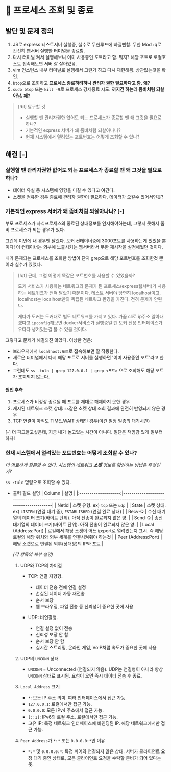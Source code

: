 # 󰏢 프로세스 조회 및 종료

## 발단 및 문제 정의

1. JS로 express 테스트서버 실행중, 실수로 무한루프에 빠질뻔함. 무한 Mod+q로 간신히 웹서버 실행한 터미널을 종료함.
2. 다시 터미널 켜서 실행해보니 이미 사용중인 포트라고 함. 뭐지? 해당 포트로 로컬호스트 접속해보면 서버 잘 살아있음.
3. vim 인스턴스 내부 터미널로 실행해서 그런가 하고 다시 재현해봄. 상관없는것을 확인.
4. `btop`으로 조회하고 **프로세스 종료하려하니 관리자 권한 필요하다고 함. 왜?**
5. `sudo btop` 또는 `kill -9`로 프로세스 강제종료 시도. **꺼지긴 하는데 좀비처럼 되살아남. 왜?**


> [!bl] 탐구할 것
>
> - 실행할 땐 관리자권한 없어도 되는 프로세스가 종료할 땐 왜 그것을 필요로 하나?
> - 기본적인 express 서버가 왜 좀비처럼 되살아나나?
> - 현재 시스템에서 열려있는 포트번호는 어떻게 조회할 수 있나?



## 해결 [-]

### 실행할 땐 관리자권한 없어도 되는 프로세스가 종료할 땐 왜 그것을 필요로 하나?

- 데이터 유실 등 시스템에 영향을 미칠 수 있다고 여긴다.
- 소켓을 점유한 경우 종료에 관리자 권한이 필요하다. 데이터가 오갈수 있어서인듯?


### 기본적인 express 서버가 왜 좀비처럼 되살아나나? [-]

부모 프로세스가 자식프로세스의 종료된 상태정보를 인지해야하는데, 그렇지 못해서 좀비 프로세스가 되는 경우가 있다.

그런데 이번에 내 경우엔 달랐다. 도커 컨테이너중에 3000포트를 사용하는게 있었을 뿐이다! 이 컨테이너는 외부에 노출시키는 웹서버라서 무한 재시작을 설정해뒀던 것이다.

내가 문제되는 프로세스를 조회한 방법이 단지 grep으로 해당 포트번호를 조회한것 뿐이라 실수가 있었다.


> [!qt] 근데, 그럼 어떻게 똑같은 포트번호를 사용할 수 있었을까?
>
> 도커 서비스가 사용하는 네트워크와 문제가 된 프로세스(express웹서버)가 사용하는 네트워크가 전혀 달랐기 때문이다.
> 테스트 서버야 당연히 localhost이고, localhost는 localhost만의 독립된 네트워크 환경을 가진다. 전혀 문제가 안된다.
>
> 게다가 도커는 도커대로 별도 네트워크를 가지고 있다. 가끔 cli로 ip주소 알아내겠다고 `ipconfig`해보면 docker서비스가 실행중일 땐 도커 전용 인터페이스가 우다다 생겨있는걸 볼 수 있을 것이다.


그렇다고 문제가 해결되진 않았다. 이상한 점은:

  - 브라우저에서 `localhost:포트`로 접속해보면 잘 작동한다.
  - 새로운 터미널에서 다시 해당 포트로 서버를 실행하면 '이미 사용중인 포트'라고 한다.
  - 그런데도 `ss -tuln | grep 127.0.0.1 | grep <포트>` 으로 조회해도 해당 포트가 조회되지 않는다.


#### 원인 추측

1. 프로세스가 비정상 종료될 때 포트를 제대로 해제하지 못한 경우
2. 캐시된 네트워크 소캣 상태: `ss`같은 소켓 상태 조회 결과에 완전히 반영되지 않은 경우
3. TCP 연결이 아직도 TIME_WAIT 상태인 경우(이건 일정 일종의 대기시간)


[-] 더 파고들고싶은데, 지금 내가 놀고있는 시간이 아니다. 일단은 책임감 있게 일부터 하자!


### 현재 시스템에서 열려있는 포트번호는 어떻게 조회할 수 있나?

_더 명료하게 질문할 수 있다. 시스템의 네트워크 **소켓** 정보를 확인하는 방법은 무엇인가?_

`ss -tuln` 명령으로 조회할 수 있다.


- 출력 필드 설명
  |        Column        | 설명                                                                                                            |
  |:--------------------:|-----------------------------------------------------------------------------------------------------------------|
  |        Netid         | 소켓 유형. ex) `tcp` 또는 `udp`                                                                                 |
  |        State         | 소켓 상태. ex) `LISTEN` (연결 대기 중), `ESTABLISHED` (연결 완료 상태)                                          |
  |        Recv-Q        | 수신 대기열의 데이터 크기(바이트 단위). 아직 전송이 완료되지 않은 양.                                           |
  |        Send-Q        | 송신 대기열의 데이터 크기(바이트 단위). 아직 전송이 완료되지 않은 양.                                           |
  | Local (Address:Port) | 로컬에서 해당 소켓이 어느 ip:port로 열려있는지 표시. 즉 해당 로컬의 해당 위치와 외부 세계를 연결시켜줘야 하는것 |
  | Peer (Address:Port)  | 해당 소켓으로 연결된 외부(상대방)의 IP와 포트                                                                   |

  _(각 항목의 세부 설명)_

  1. UDP와 TCP의 차이점

     - TCP: 연결 지향형.
       - 데이터 전송 전에 연결 설정
       - 손실된 데이터 자동 재전송
       - 순서 보장
       - 웹 브라우징, 파일 전송 등 신뢰성이 중요한 곳에 사용

     - UDP: 비연결형.
       - 연결 설정 없이 전송
       - 신뢰성 보장 안 함
       - 순서 보장 안 함
       - 실시간 스트리밍, 온라인 게임, VoIP처럼 속도가 중요한 곳에 사용

  2. UDP의 `UNCONN` 상태

     - `UNCONN` = Unconnected (연결되지 않음). UDP는 연결형이 아니라 항상 `UNCONN` 상태로 표시됨. 요청이 오면 즉시 데이터 전송 후 종료.

  3. `Local Address` 표기

     - `*`: 모든 IP 주소 의미. 여러 인터페이스에서 접근 가능.
     - `127.0.0.1`: 로컬에서만 접근 가능.
     - `0.0.0.0`: 모든 IPv4 주소에서 접근 가능.
     - `[::1]`: IPv6의 로컬 주소. 로컬에서만 접근 가능.
     - 고유 IP: 특정 네트워크 인터페이스에 바인딩된 IP. 해당 네트워크에서만 접근 가능.

  4. `Peer Address`가 `*:*` 또는 `0.0.0.0:*`인 이유

     - `*:*` 및 `0.0.0.0:*`: 특정 피어와 연결되지 않은 상태. 서버가 클라이언트 요청 대기 중인 상태로, 모든 클라이언트 요청을 수락할 준비가 되어 있다는 뜻.
